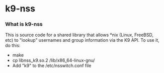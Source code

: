 # k9-nss #

### What is k9-nss ###

This is source code for a shared library that allows *nix (Linux, FreeBSD, etc) to 
"lookup" usernames and group information via the K9 API.  To use it,  do this:

* make
* cp libnss_k9.so.2 /lib/x86_64-linux-gnu/
* Add "k9" to the /etc/nsswitch.conf file

